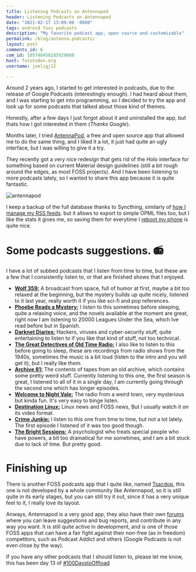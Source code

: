 ```yaml
---
title: Listening Podcasts on Antennapod
header: Listening Podcasts on Antennapod
date: "2021-02-17 13:09:00 -0600"
tags: android foss podcasts
description: "My favorite podcast app, open source and customizable"
permalink: /blog/antenna-podcasts/
layout: post
comments_id: 6
com_id: 105748458285929660
host: fosstodon.org
username: joeligj12

---
```


Around 2 years ago, I started to get interested in podcasts, due to the release of  Google Podcasts (interestingly enough). I had heard about them, and I was starting to get into programming, so I decided to try the app and look up for some podcasts that talked about those kind of themes.

Honestly, after a few days I just forgot about it and uninstalled the app, but thats how I got interested in them (*Thanks Google*).

Months later, I tried [AntennaPod](https://antennapod.org/), a free and open source app that allowed me to do the same thing, and I liked it a lot, it just had quite an ugly interface, but I was willing to give it a try.

They recently got a very nice redesign that gets rid of the Holo interface for something based on current Material design guidelines (still a bit rough around the edges, as most FOSS projects). And I have been listening to more podcasts lately, so I wanted to share this app because it is quite fantastic. 

![antennapod](/assets/img/blogs/2021-02-17-antennapod.webp)

I keep a backup of the full database thanks to Syncthing, similarly of [how I manage my RSS feeds](/rss-usage/). but it allows to export to simple OPML files too, but I like the stats it gives me, so saving them for everytime I [reboot my phone](/changing-android-rom) is quite nice.

# Some podcasts suggestions. 📻

I have a lot of subbed podcasts that I listen from time to time, but these are a few that I consistently listen to, or that are finished shows that I enjoyed.

* [**Wolf 359:**](https://wolf359radio.libsyn.com/rss) A broadcast from space, full of humor at first, maybe a bit too relaxed at the beginning, but the mystery builds up quite nicely, listened to it last year, really worth it if you like sci-fi and pop references.
* [**Phoebe Reads a Mystery:**](http://feeds.feedburner.com/PhoebeReadsAMystery) I listen to this sometimes before sleeping, quite a relaxing voice, and the novels available at the moment are great, right now I am listening to 20000 Leagues Under the Sea, which Ive read before but in Spanish.
* [**Darknet Diaries:**](https://feeds.megaphone.fm/darknetdiaries) Hackers, viruses and cyber-security stuff, quite entertaining to listen to if you like that kind of stuff, not too technical.
* [**The Great Detectives of Old Time Radio:**](http://feeds.feedburner.com/GreatDetectivesOfOldTimeRadio) I also like to listen to this before going to sleep, these are recordings from radio shows from the 1940s, sometimes the music is a bit loud (listen to the intro and you will get it), but I really like them. 
* [**Archive 81:**](https://archive81.libsyn.com/rss) The contents of tapes from an old archive, which contains some pretty weird stuff. Currently listening to this one, the first season is great, I listened to all of it in a single day, I am currently going through the second one which has longer episodes.
* [**Welcome to Night Vale:**](http://feeds.nightvalepresents.com/welcometonightvalepodcast) The radio from a weird town, very mysterious but kinda fun. It's very easy to binge listen.
* [**Destination Linux:**](https://destinationlinux.org/feed/mp3/) Linux news and FOSS news, But I usually watch it on its video format.
* [**Crime Junkie:**](https://feeds.megaphone.fm/ADL9840290619) I listen to this one from time to time, but not a lot lately. The first episode I listened of it was too good though.
* [**The Bright Sessions:**](https://feeds.megaphone.fm/thebrightsessions) A psychologist who treats special people who have powers, a bit too dramatical for me sometimes, and I am a bit stuck due to lack of time. But pretty good.

# Finishing up 

There is another FOSS podcasts app that I quite like, named [Tsacdop](https://github.com/stonega/tsacdop), this one is not developed by a whole community like Antennapod, so it is still quite in its early stages, but you can still try it out, since it has a very unique feel to it, I really love its layout.

Anways, Antennapod is a very good app, they also have their own [forums](https://forum.antennapod.org/) where you can leave suggestions and bug reports, and contribute in any way you want. It is still quite active in development, and is one of those FOSS apps that can have a fair fight against their non-free (as in freedom) competitors, such as Podcast Addict and others (Google Podcasts is not even close by the way).

If you have any other podcasts that I should listen to, please let me know, this has been day 13 of [#100DaystoOffload](https://100daystooffload.com) 

